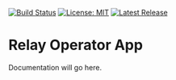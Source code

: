 [![Build Status](https://github.com/PrivacyLion/relay-operator-app/actions/workflows/build.yml/badge.svg)](https://github.com/PrivacyLion/relay-operator-app/actions/workflows/build.yml)
[![License: MIT](https://img.shields.io/github/license/PrivacyLion/relay-operator-app)](LICENSE)
[![Latest Release](https://img.shields.io/github/v/release/PrivacyLion/relay-operator-app)](https://github.com/PrivacyLion/relay-operator-app/releases/latest)

# Relay Operator App

Documentation will go here.
